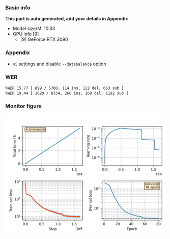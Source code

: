 ### Basic info

**This part is auto generated, add your details in Appendix**

* Model size/M: 10.33
* GPU info \[9\]
  * \[9\] GeForce RTX 3090

### Appendix

* `v5` settings and disable `--databalance` option

### WER
```
%WER 15.77 [ 899 / 5700, 114 ins, 122 del, 663 sub ]
%WER 19.44 [ 1620 / 8334, 260 ins, 168 del, 1192 sub ]
```

### Monitor figure
![monitor](./monitor.png)
